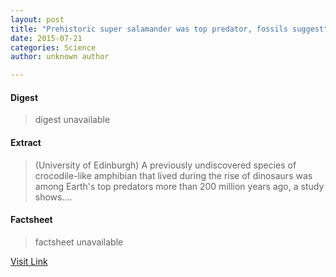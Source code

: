 ```yaml
---
layout: post
title: "Prehistoric super salamander was top predator, fossils suggest"
date: 2015-07-21
categories: Science
author: unknown author

---
```



#### Digest
>digest unavailable

#### Extract
>(University of Edinburgh) A previously undiscovered species of crocodile-like amphibian that lived during the rise of dinosaurs was among Earth's top predators more than 200 million years ago, a study shows....

#### Factsheet
>factsheet unavailable

[Visit Link](http://www.eurekalert.org/pub_releases/2015-03/uoe-pss032315.php)


